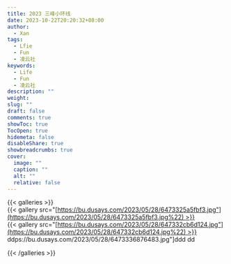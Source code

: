 ```yaml
---
title: 2023 三峰小环线
date: 2023-10-22T20:20:32+08:00
author:
  - Xan
tags:
  - Lfie
  - Fun
  - 凌云社
keywords:
  - Life
  - Fun
  - 凌云社
description: ""
weight: 
slug: ""
draft: false
comments: true
showToc: true
TocOpen: true
hidemeta: false
disableShare: true
showbreadcrumbs: true
cover:
  image: ""
  caption: ""
  alt: ""
  relative: false
---
```

{{< galleries >}}  
{{< gallery src="[https://bu.dusays.com/2023/05/28/6473325a5fbf3.jpg"](https://bu.dusays.com/2023/05/28/6473325a5fbf3.jpg%22) >}}  
{{< gallery src="[https://bu.dusays.com/2023/05/28/647332cb6d124.jpg"](https://bu.dusays.com/2023/05/28/647332cb6d124.jpg%22) >}}  
ddps://bu.dusays.com/2023/05/28/6473336876483.jpg"]ddd
dd


{{< /galleries >}}